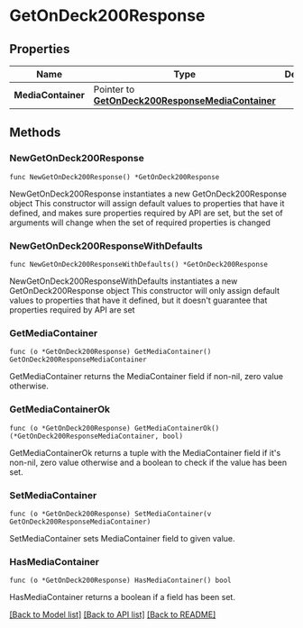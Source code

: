# GetOnDeck200Response

## Properties

Name | Type | Description | Notes
------------ | ------------- | ------------- | -------------
**MediaContainer** | Pointer to [**GetOnDeck200ResponseMediaContainer**](GetOnDeck200ResponseMediaContainer.md) |  | [optional] 

## Methods

### NewGetOnDeck200Response

`func NewGetOnDeck200Response() *GetOnDeck200Response`

NewGetOnDeck200Response instantiates a new GetOnDeck200Response object
This constructor will assign default values to properties that have it defined,
and makes sure properties required by API are set, but the set of arguments
will change when the set of required properties is changed

### NewGetOnDeck200ResponseWithDefaults

`func NewGetOnDeck200ResponseWithDefaults() *GetOnDeck200Response`

NewGetOnDeck200ResponseWithDefaults instantiates a new GetOnDeck200Response object
This constructor will only assign default values to properties that have it defined,
but it doesn't guarantee that properties required by API are set

### GetMediaContainer

`func (o *GetOnDeck200Response) GetMediaContainer() GetOnDeck200ResponseMediaContainer`

GetMediaContainer returns the MediaContainer field if non-nil, zero value otherwise.

### GetMediaContainerOk

`func (o *GetOnDeck200Response) GetMediaContainerOk() (*GetOnDeck200ResponseMediaContainer, bool)`

GetMediaContainerOk returns a tuple with the MediaContainer field if it's non-nil, zero value otherwise
and a boolean to check if the value has been set.

### SetMediaContainer

`func (o *GetOnDeck200Response) SetMediaContainer(v GetOnDeck200ResponseMediaContainer)`

SetMediaContainer sets MediaContainer field to given value.

### HasMediaContainer

`func (o *GetOnDeck200Response) HasMediaContainer() bool`

HasMediaContainer returns a boolean if a field has been set.


[[Back to Model list]](../README.md#documentation-for-models) [[Back to API list]](../README.md#documentation-for-api-endpoints) [[Back to README]](../README.md)


